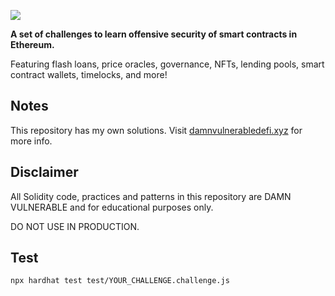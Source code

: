![](cover.png)

**A set of challenges to learn offensive security of smart contracts in Ethereum.**

Featuring flash loans, price oracles, governance, NFTs, lending pools, smart contract wallets, timelocks, and more!

## Notes

This repository has my own solutions. Visit [damnvulnerabledefi.xyz](https://damnvulnerabledefi.xyz) for more info.

## Disclaimer

All Solidity code, practices and patterns in this repository are DAMN VULNERABLE and for educational purposes only.

DO NOT USE IN PRODUCTION.

## Test

```bash
npx hardhat test test/YOUR_CHALLENGE.challenge.js
```